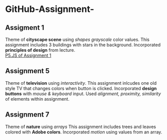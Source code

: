 # GitHub-Assignment-
## Assigment 1 
  Theme of **cityscape scene** using _shapes_ 
  _grayscale_ color values. 
  This assignment includes 3 buildings with stars in the background. 
  Incorporated **principles of design** from lecture.  
  [P5.JS of Assignment 1](https://editor.p5js.org/gustafsoma03/sketches/C5aRVpzDw)
## Assignment 5
Theme of **television** using _interactivity_.
This assignment inlcudes one old style TV that changes colors when button is clicked. 
Incorporated **design buttons** with _mouse & keyboard_ input. Used _alignment, proximity, similarity_ of elements within assignment.
## Assignment 7
  Theme of **nature** using _arrays_ 
  This assignment includes trees and leaves colored with **Adobe colors**.
  Incorporated _motion_ using values from an array. 
